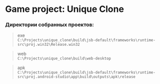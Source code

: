 # Game project: Unique Clone

### Директории собранных проектов:
> exe  
`C:\Projects\unique_clone\build\jsb-default\frameworks\runtime-src\proj.win32\Release.win32`

> web  
`C:\Projects\unique_clone\build\web-desktop`

> apk  
`C:\Projects\unique_clone\build\jsb-default\frameworks\runtime-src\proj.android-studio\app\build\outputs\apk\release`
